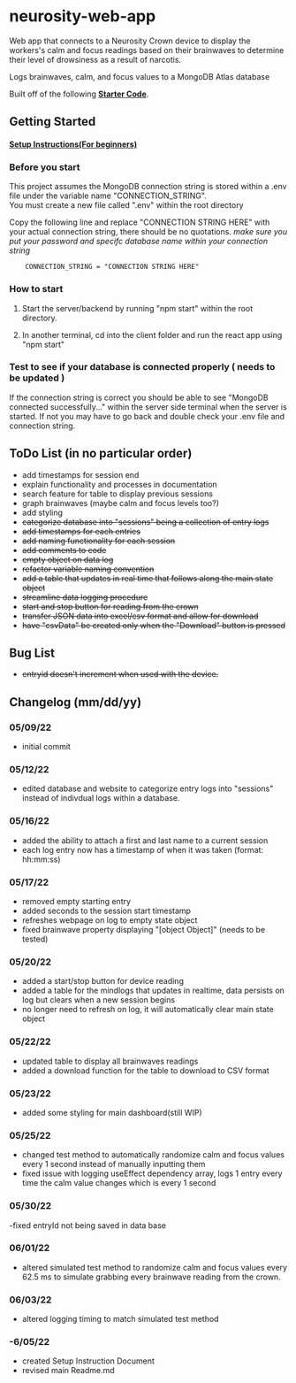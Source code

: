 # neurosity-web-app

Web app that connects to a Neurosity Crown device to display the workers's calm and focus readings based on their brainwaves to determine their level of drowsiness as a result of narcotis.

Logs brainwaves, calm, and focus values to a MongoDB Atlas database

Built off of the following **[Starter Code](https://github.com/neurosity/notion-react-starter)**.  

## Getting Started
#### [Setup Instructions(For beginners)](https://docs.google.com/document/d/1gbDbX2cOK-kb6So1c6QXg4xP2p8YOMj1PqDFcEyIzyg/edit?usp=sharing)


### Before you start   
This project assumes the MongoDB connection string is stored within a .env file under the variable name "CONNECTION_STRING".  
You must create a new file called ".env" within the root directory  

Copy the following line and replace "CONNECTION STRING HERE" with your actual connection string, there should be no quotations.
*make sure you put your password and specifc database name within your connection string* 

        CONNECTION_STRING = "CONNECTION STRING HERE"
        
### How to start
1) Start the server/backend by running "npm start" within the root directory.

2) In another terminal, cd into the client folder and run the react app using "npm start"

### Test to see if your database is connected properly ( needs to be updated )
If the connection string is correct you should be able to see "MongoDB connected successfully..." within the server side terminal when the server is started. If not you may have to go back and double check your .env file and connection string.


## ToDo List (in no particular order)
- add timestamps for session end
- explain functionality and processes in documentation 
- search feature for table to display previous sessions
- graph brainwaves (maybe calm and focus levels too?)
- add styling
- ~~categorize database into "sessions" being a collection of entry logs~~
- ~~add timestamps for each entries~~ 
- ~~add naming functionality for each session~~
- ~~add comments to code~~
- ~~empty object on data log~~
- ~~refactor variable naming convention~~
- ~~add a table that updates in real time that follows along the main state object~~
- ~~streamline data logging procedure~~
- ~~start and stop button for reading from the crown~~
- ~~transfer JSON data into excel/csv format and allow for download~~
- ~~have "csvData" be created only when the "Download" button is pressed~~

## Bug List
- ~~entryid doesn't increment when used with the device.~~

## Changelog (mm/dd/yy)
### 05/09/22
- initial commit
### 05/12/22
- edited database and website to categorize entry logs into "sessions" instead of indivdual logs within a database.
### 05/16/22
- added the ability to attach a first and last name to a current session 
- each log entry now has a timestamp of when it was taken (format: hh:mm:ss)
### 05/17/22
- removed empty starting entry
- added seconds to the session start timestamp
- refreshes webpage on log to empty state object
- fixed brainwave property displaying "[object Object]" (needs to be tested)
### 05/20/22
- added a start/stop button for device reading
- added a table for the mindlogs that updates in realtime, data persists on log but clears when a new session begins
- no longer need to refresh on log, it will automatically clear main state object
### 05/22/22
- updated table to display all brainwaves readings
- added a download function for the table to download to CSV format
### 05/23/22
- added some styling for main dashboard(still WIP)
### 05/25/22
- changed test method to automatically randomize calm and focus values every 1 second instead of manually inputting them
- fixed issue with logging useEffect dependency array, logs 1 entry every time the calm value changes which is every 1 second
### 05/30/22
-fixed entryId not being saved in data base
### 06/01/22
- altered simulated test method to randomize calm and focus values every 62.5 ms to simulate grabbing every brainwave reading from the crown.
### 06/03/22
- altered logging timing to match simulated test method
### -6/05/22
- created Setup Instruction Document
- revised main Readme.md
